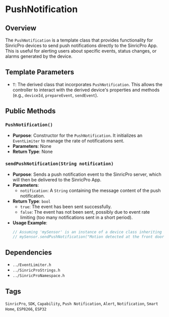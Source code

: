 # PushNotification

## Overview
The `PushNotification` is a template class that provides functionality for SinricPro devices to send push notifications directly to the SinricPro App. This is useful for alerting users about specific events, status changes, or alarms generated by the device.

## Template Parameters
*   `T`: The derived class that incorporates `PushNotification`. This allows the controller to interact with the derived device's properties and methods (e.g., `deviceId`, `prepareEvent`, `sendEvent`).

## Public Methods

### `PushNotification()`
*   **Purpose**: Constructor for the `PushNotification`. It initializes an `EventLimiter` to manage the rate of notifications sent.
*   **Parameters**: None
*   **Return Type**: None

### `sendPushNotification(String notification)`
*   **Purpose**: Sends a push notification event to the SinricPro server, which will then be delivered to the SinricPro App.
*   **Parameters**:
    *   `notification`: A `String` containing the message content of the push notification.
*   **Return Type**: `bool`
    *   `true`: The event has been sent successfully.
    *   `false`: The event has not been sent, possibly due to event rate limiting (too many notifications sent in a short period).
*   **Usage Example**:
    ```cpp
    // Assuming 'mySensor' is an instance of a device class inheriting PushNotification
    // mySensor.sendPushNotification("Motion detected at the front door!");
    ```

## Dependencies
*   `../EventLimiter.h`
*   `../SinricProStrings.h`
*   `../SinricProNamespace.h`

## Tags
`SinricPro`, `SDK`, `Capability`, `Push Notification`, `Alert`, `Notification`, `Smart Home`, `ESP8266`, `ESP32`
